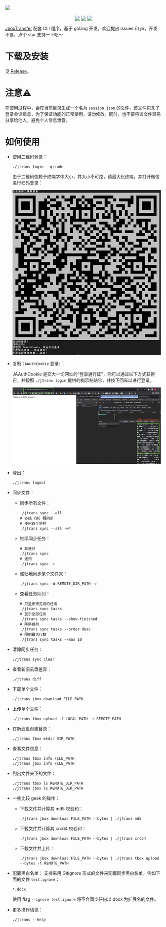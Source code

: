 ![](https://s2.loli.net/2023/10/18/RHFsPnmcJ5IUWAE.png)
<p align="center">
  <img align="center" src="https://img.shields.io/badge/go-1.19-blue" alt="">
  <img align="center" src="https://img.shields.io/github/stars/Okabe-Rintarou-0/JboxTransferCLI" /> 
  <img align="center" src="https://img.shields.io/github/v/release/Okabe-Rintarou-0/JboxTransferCLI?include_prereleases" /> 
  <img align="center" src="https://img.shields.io/github/downloads/Okabe-Rintarou-0/JboxTransferCLI/total" />
</p>

[JboxTransfer](https://github.com/1357310795/JboxTransfer) 配套 CLI 程序，基于 golang 开发。欢迎提出 issues 和 pr。开发不易，点个 star 支持一下吧～

# 下载及安装

见 [Release](https://github.com/Okabe-Rintarou-0/JboxTransferCLI/releases)。

# 注意⚠️
在使用过程中，会在当前目录生成一个名为 `session.json` 的文件，该文件包含了登录会话信息，为了保证功能的正常使用，请勿修改。同时，也不要将该文件轻易分享给他人，避免个人信息泄露。

# 如何使用

+ 使用二维码登录：

    ```shell
    ./jtrans login --qrcode
    ```

    由于二维码依赖于终端字体大小，其大小不可控，请最大化终端，并打开微信进行扫码登录：
    
    ![login](./images/login_w_qrcode.png)

+ 复制 `JAAuthCookie` 登录:

    JAAuthCookie 是交大一切网址的“登录通行证”，你可以通过以下方式获得它，并按照 `./jtrans login` 提供的指示粘贴它，并按下回车以进行登录。

    ![login](./images/login_w_cookie.png)

+ 登出：

    ```shell
    ./jtrans logout
    ```

+ 同步文件：
  + 同步所有文件：
  
    ```shell
    ./jtrans sync --all
    # 多线（协）程同步
    # 使用四个协程
    ./jtrans sync --all -w4
    ```

  + 继续同步任务：
    ```shell
    # 非递归
    ./jtrans sync
    # 递归
    ./jtrans sync -r
    ```

  + 递归地同步某个文件夹：

    ```shell
    ./jtrans sync -d REMOTE_DIR_PATH -r
    ```

  + 查看任务队列：
    ```shell
    # 只显示待完成的任务
    ./jtrans sync tasks
    # 显示全部任务
    ./jtrans sync tasks --show-finished
    # 降序排列
    ./jtrans sync tasks --order desc
    # 限制最大行数
    ./jtrans sync tasks --max 10
    ```


+ 清除同步任务：

    ```shell
    ./jtrans sync clear
    ```

+ 查看新旧云盘差异：
    
    ```shell
    ./jtrans diff
    ```

+ 下载单个文件：

    ```shell
    ./jtrans jbox download FILE_PATH
    ```

+ 上传单个文件：

    ```shell
    ./jtrans tbox upload -f LOCAL_PATH -t REMOTE_PATH
    ```

+ 在新云盘创建目录：
    
    ```shell
    ./jtrans tbox mkdir DIR_PATH
    ```

+ 查看文件信息：
  
    ```shell
    ./jtrans tbox info FILE_PATH
    ./jtrans jbox info FILE_PATH
    ```

+ 列出文件夹下的文件：
  
    ```shell
    ./jtrans tbox ls REMOTE_DIR_PATH
    ./jtrans jbox ls REMOTE_DIR_PATH
    ```

+ 一些比较 geek 的操作：

    + 下载文件并计算其 md5 校验和：
        ```shell
        ./jtrans jbox download FILE_PATH --bytes | ./jtrans md5
        ```
    + 下载文件并计算其 crc64 校验和：
        ```shell
        ./jtrans jbox download FILE_PATH --bytes | ./jtrans crc64
        ```
    + 下载文件并上传：
        ```shell
        ./jtrans jbox download FILE_PATH --bytes | ./jtrans tbox upload --bytes -t REMOTE_PATH
        ```

+ 配置黑白名单：
    支持采用 Gitignore 形式的文件来配置同步黑白名单，例如下面的文件 `test.ignore`：
    ```
    *.docx
    ```

    使用 flag `--ignore test.ignore` 将不会同步任何以 docx 为扩展名的文件。

+ 更多操作请见：

    ```shell
    ./jtrans --help
    ```